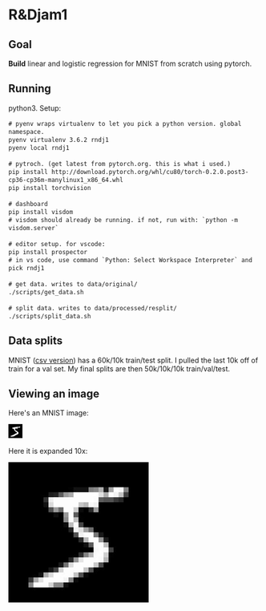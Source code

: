 # R&Djam1

## Goal

**Build** linear and logistic regression for MNIST from scratch using pytorch.

## Running

python3. Setup:

```
# pyenv wraps virtualenv to let you pick a python version. global namespace.
pyenv virtualenv 3.6.2 rndj1
pyenv local rndj1

# pytroch. (get latest from pytorch.org. this is what i used.)
pip install http://download.pytorch.org/whl/cu80/torch-0.2.0.post3-cp36-cp36m-manylinux1_x86_64.whl
pip install torchvision

# dashboard
pip install visdom
# visdom should already be running. if not, run with: `python -m visdom.server`

# editor setup. for vscode:
pip install prospector
# in vs code, use command `Python: Select Workspace Interpreter` and pick rndj1

# get data. writes to data/original/
./scripts/get_data.sh

# split data. writes to data/processed/resplit/
./scripts/split_data.sh
```

## Data splits

MNIST ([csv version][mnist-csv]) has a 60k/10k train/test split. I pulled the
last 10k off of train for a val set. My final splits are then 50k/10k/10k
train/val/test.

[mnist-csv]: https://pjreddie.com/projects/mnist-in-csv/

## Viewing an image

Here's an MNIST image:

![the first mnist datum](images/example_normal.jpg)

Here it is expanded 10x:

![the first mnist datum, expanded](images/example_bloated.jpg)

